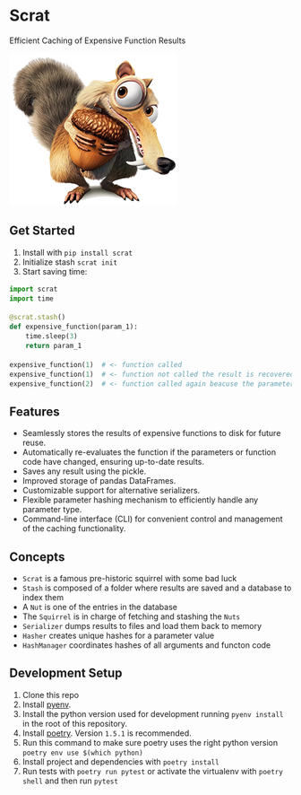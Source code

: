 # Scrat

Efficient Caching of Expensive Function Results

![🐿️](imgs/scrat.png)

## Get Started

1. Install with `pip install scrat`
2. Initialize stash `scrat init`
3. Start saving time:
``` python
import scrat
import time

@scrat.stash()
def expensive_function(param_1):
    time.sleep(3)
    return param_1

expensive_function(1)  # <- function called
expensive_function(1)  # <- function not called the result is recovered from stash
expensive_function(2)  # <- function called again beacuse the parameters changed
```

## Features

- Seamlessly stores the results of expensive functions to disk for future reuse.
- Automatically re-evaluates the function if the parameters or function code have changed, ensuring up-to-date results.
- Saves any result using the pickle.
- Improved storage of pandas DataFrames.
- Customizable support for alternative serializers.
- Flexible parameter hashing mechanism to efficiently handle any parameter type.
- Command-line interface (CLI) for convenient control and management of the caching functionality.


## Concepts
- `Scrat` is a famous pre-historic squirrel with some bad luck
- `Stash` is composed of a folder where results are saved and a database to index them
- A `Nut` is one of the entries in the database
- The `Squirrel` is in charge of fetching and stashing the `Nuts`
- `Serializer` dumps results to files and load them back to memory
- `Hasher` creates unique hashes for a parameter value
- `HashManager` coordinates hashes of all arguments and functon code

## Development Setup

1. Clone this repo
2. Install [pyenv](https://github.com/pyenv/pyenv#installation).
3. Install the python version used for development running `pyenv install` in the root of this repository.
4. Install [poetry](https://python-poetry.org/docs/#installation). Version `1.5.1` is recommended.
5. Run this command to make sure poetry uses the right python version `poetry env use $(which python)`
6. Install project and dependencies with `poetry install`
7. Run tests with `poetry run pytest` or activate the virtualenv with `poetry shell` and then run `pytest`